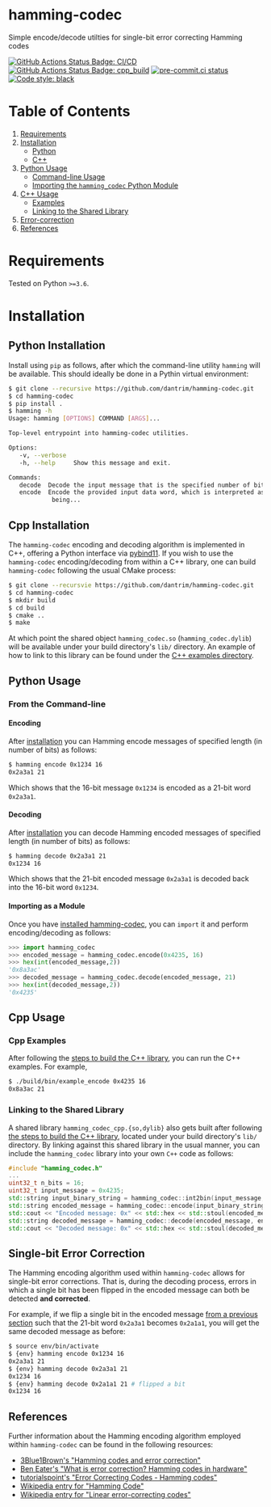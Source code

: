 # hamming-codec
Simple encode/decode utilties for single-bit error correcting Hamming codes

[![GitHub Actions Status Badge: CI/CD]][GitHub Actions Status: CI/CD]
[![GitHub Actions Status Badge: cpp_build]][GitHub Actions Status: cpp_build]
[![pre-commit.ci status][pre-commit.ci status badge]][pre-commit.ci status]
[![Code style: black][black badge]](https://github.com/psf/black)

# Table of Contents
 1. [Requirements](#requirements)
 2. [Installation](#installation)
     * [Python](#python-installation)
     * [C++](#cpp-installation)
 3. [Python Usage](#python-usage)
     * [Command-line Usage](#from-the-command-line)
     * [Importing the `hamming_codec` Python Module](#importing-as-a-module)
 4. [C++ Usage](#cpp-usage)
     * [Examples](#cpp-examples)
     * [Linking to the Shared Library](#linking-to-the-shared-library)
 5. [Error-correction](#single-bit-error-correction)
 6. [References](#references)

# Requirements

Tested on Python `>=3.6`.

# Installation

## Python Installation

Install using `pip` as follows, after which the command-line utility `hamming` will be available.
This should ideally be done in a Pythin virtual environment:

```bash
$ git clone --recursive https://github.com/dantrim/hamming-codec.git
$ cd hamming-codec
$ pip install .
$ hamming -h
Usage: hamming [OPTIONS] COMMAND [ARGS]...

Top-level entrypoint into hamming-codec utilities.

Options:
   -v, --verbose
   -h, --help     Show this message and exit.

Commands:
   decode  Decode the input message that is the specified number of bits in...
   encode  Encode the provided input data word, which is interpreted as
            being...
```

## Cpp Installation
The `hamming-codec` encoding and decoding algorithm is implemented in C++, offering a Python interface
via [pybind11](https://pybind11.readthedocs.io/en/stable/).
If you wish to use the `hamming-codec` encoding/decoding from within a C++ library, one can
build `hamming-codec` following the usual CMake process:
```bash
$ git clone --recursvie https://github.com/dantrim/hamming-codec.git
$ cd hamming-codec
$ mkdir build
$ cd build
$ cmake ..
$ make
```
At which point the shared object `hamming_codec.so` (`hamming_codec.dylib`) will be available under
your build directory's `lib/` directory.
An example of how to link to this library can be found under the [C++ examples directory](src/cpp/examples).

## Python Usage

### From the Command-line

#### Encoding

After [installation](#python-installation) you can Hamming encode messages of specified length (in number of bits) as follows:

```bash
$ hamming encode 0x1234 16
0x2a3a1 21
```

Which shows that the 16-bit message `0x1234` is encoded as a 21-bit word `0x2a3a1`.

#### Decoding

After [installation](#python-installation) you can decode Hamming encoded messages of specified length (in number of bits) as follows:

```bash
$ hamming decode 0x2a3a1 21
0x1234 16
```
Which shows that the 21-bit encoded message `0x2a3a1` is decoded back into the 16-bit word `0x1234`.


#### Importing as a Module

Once you have [installed hamming-codec](#python-installation), you can `import` it and perform encoding/decoding as follows:
```python
>>> import hamming_codec
>>> encoded_message = hamming_codec.encode(0x4235, 16)
>>> hex(int(encoded_message,2))
'0x8a3ac'
>>> decoded_message = hamming_codec.decode(encoded_message, 21)
>>> hex(int(decoded_message,2))
'0x4235'
```

## Cpp Usage

### Cpp Examples
After following the [steps to build the C++ library](#cpp-installation), you 
can run the C++ examples. For example,
```bash
$ ./build/bin/example_encode 0x4235 16
0x8a3ac 21
```

### Linking to the Shared Library

A shared library `hamming_codec_cpp.{so,dylib}` also gets built after following [the steps to build the C++ library](#cpp-installation),
located under your build directory's `lib/` directory. By linking against this shared library in the
usual manner, you can include the `hamming_codec` library into your own `C++` code as follows:
```c++
#include "hamming_codec.h"
...
uint32_t n_bits = 16;
uint32_t input_message = 0x4235;
std::string input_binary_string = hamming_codec::int2bin(input_message, n_bits);
std::string encoded_message = hamming_codec::encode(input_binary_string, n_bits);
std::cout << "Encoded message: 0x" << std::hex << std::stoul(encoded_message, 0, 2) << std::endl; // prints "Encoded message: 0x8a3ac"
std::string decoded_message = hamming_codec::decode(encoded_message, encoded_message.length());
std::cout << "Decoded message: 0x" << std::hex << std::stoul(decoded_message, 0, 2) << std::endl; // prints "Decoded message: 0x4235"
```

## Single-bit Error Correction

The Hamming encoding algorithm used within `hamming-codec` allows for single-bit error corrections. That
is, during the decoding process, errors in which a single bit has been flipped in the encoded message
can both be detected **and corrected**.

For example, if we flip a single bit
in the encoded message [from a previous section](#encoding) such that the 21-bit word `0x2a3a1` becomes `0x2a1a1`,
you will get the same decoded message as before:

```bash
$ source env/bin/activate
$ {env} hamming encode 0x1234 16
0x2a3a1 21
$ {env} hamming decode 0x2a3a1 21
0x1234 16
$ {env} hamming decode 0x2a1a1 21 # flipped a bit
0x1234 16
```

## References
Further information about the Hamming encoding algorithm employed within `hamming-codec` can be found in the following resources:
  * [3Blue1Brown's "Hamming codes and error correction"](https://www.youtube.com/watch?v=X8jsijhllIA)
  * [Ben Eater's "What is error correction? Hamming codes in hardware"](https://www.youtube.com/watch?v=h0jloehRKas)
  * [tutorialspoint's "Error Correcting Codes - Hamming codes"](https://www.tutorialspoint.com/error-correcting-codes-hamming-codes)
  * [Wikipedia entry for "Hamming Code"](https://en.wikipedia.org/wiki/Hamming_code)
  * [Wikipedia entry for "Linear error-correcting codes"](https://en.wikipedia.org/wiki/Linear_code)

<!--- LINKS --->
[pre-commit.ci status badge]:https://results.pre-commit.ci/badge/github/dantrim/hamming-codec/main.svg
[pre-commit.ci status]:https://results.pre-commit.ci/latest/github/dantrim/hamming-codec/main
[GitHub Actions Status Badge: CI/CD]:https://github.com/dantrim/hamming-codec/workflows/CI/CD/badge.svg?branch=main
[GitHub Actions Status: CI/CD]:https://github.com/dantrim/hamming-codec/actions?query=workflow%3ACI%2FCD+branch%3Amain
[GitHub Actions Status Badge: cpp_build]:https://github.com/dantrim/hamming-codec/workflows/cpp_build/badge.svg?branch=main
[GitHub Actions Status: cpp_build]:https://github.com/dantrim/hamming-codec/actions?query=workflow%3Acpp_build+branch%3Amain
[black badge]:https://img.shields.io/badge/code%20style-black-000000.svg
